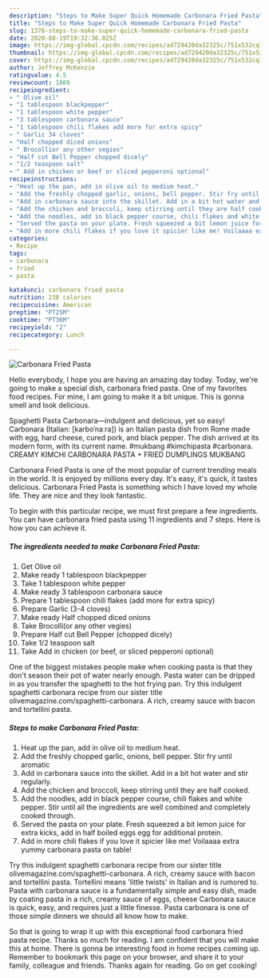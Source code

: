 ```yaml
---
description: "Steps to Make Super Quick Homemade Carbonara Fried Pasta"
title: "Steps to Make Super Quick Homemade Carbonara Fried Pasta"
slug: 1376-steps-to-make-super-quick-homemade-carbonara-fried-pasta
date: 2020-08-19T19:32:36.025Z
image: https://img-global.cpcdn.com/recipes/ad729420da32325c/751x532cq70/carbonara-fried-pasta-recipe-main-photo.jpg
thumbnail: https://img-global.cpcdn.com/recipes/ad729420da32325c/751x532cq70/carbonara-fried-pasta-recipe-main-photo.jpg
cover: https://img-global.cpcdn.com/recipes/ad729420da32325c/751x532cq70/carbonara-fried-pasta-recipe-main-photo.jpg
author: Jeffrey McKenzie
ratingvalue: 4.5
reviewcount: 1869
recipeingredient:
- " Olive oil"
- "1 tablespoon blackpepper"
- "1 tablespoon white pepper"
- "3 tablespoon carbonara sauce"
- "1 tablespoon chili flakes add more for extra spicy"
- " Garlic 34 cloves"
- "Half chopped diced onions"
- " Brocollior any other vegies"
- "Half cut Bell Pepper chopped dicely"
- "1/2 teaspoon salt"
- " Add in chicken or beef or sliced pepperoni optional"
recipeinstructions:
- "Heat up the pan, add in olive oil to medium heat."
- "Add the freshly chopped garlic, onions, bell pepper. Stir fry until aromatic"
- "Add in carbonara sauce into the skillet. Add in a bit hot water and stir regularly."
- "Add the chicken and broccoli, keep stirring until they are half cooked."
- "Add the noodles, add in black pepper course, chili flakes and white pepper. Stir until all the ingredients are well combined and completely cooked through."
- "Served the pasta on your plate. Fresh squeezed a bit lemon juice for extra kicks, add in half boiled eggs egg for additional protein."
- "Add in more chili flakes if you love it spicier like me! Voilaaaa extra yummy carbonara pasta on table!"
categories:
- Recipe
tags:
- carbonara
- fried
- pasta

katakunci: carbonara fried pasta 
nutrition: 238 calories
recipecuisine: American
preptime: "PT25M"
cooktime: "PT36M"
recipeyield: "2"
recipecategory: Lunch

---
```



![Carbonara Fried Pasta](https://img-global.cpcdn.com/recipes/ad729420da32325c/751x532cq70/carbonara-fried-pasta-recipe-main-photo.jpg)

Hello everybody, I hope you are having an amazing day today. Today, we're going to make a special dish, carbonara fried pasta. One of my favorites food recipes. For mine, I am going to make it a bit unique. This is gonna smell and look delicious.

Spaghetti Pasta Carbonara—indulgent and delicious, yet so easy! Carbonara (Italian: [karboˈnaːra]) is an Italian pasta dish from Rome made with egg, hard cheese, cured pork, and black pepper. The dish arrived at its modern form, with its current name. #mukbang #kimchipasta #carbonara. CREAMY KIMCHI CARBONARA PASTA + FRIED DUMPLINGS MUKBANG

Carbonara Fried Pasta is one of the most popular of current trending meals in the world. It is enjoyed by millions every day. It's easy, it's quick, it tastes delicious. Carbonara Fried Pasta is something which I have loved my whole life. They are nice and they look fantastic.


To begin with this particular recipe, we must first prepare a few ingredients. You can have carbonara fried pasta using 11 ingredients and 7 steps. Here is how you can achieve it.

<!--inarticleads1-->

##### The ingredients needed to make Carbonara Fried Pasta:

1. Get  Olive oil
1. Make ready 1 tablespoon blackpepper
1. Take 1 tablespoon white pepper
1. Make ready 3 tablespoon carbonara sauce
1. Prepare 1 tablespoon chili flakes (add more for extra spicy)
1. Prepare  Garlic (3-4 cloves)
1. Make ready Half chopped diced onions
1. Take  Brocolli(or any other vegies)
1. Prepare Half cut Bell Pepper (chopped dicely)
1. Take 1/2 teaspoon salt
1. Take  Add in chicken (or beef, or sliced pepperoni optional)


One of the biggest mistakes people make when cooking pasta is that they don&#39;t season their pot of water nearly enough. Pasta water can be dripped in as you transfer the spaghetti to the hot frying pan. Try this indulgent spaghetti carbonara recipe from our sister title olivemagazine.com/spaghetti-carbonara. A rich, creamy sauce with bacon and tortellini pasta. 

<!--inarticleads2-->

##### Steps to make Carbonara Fried Pasta:

1. Heat up the pan, add in olive oil to medium heat.
1. Add the freshly chopped garlic, onions, bell pepper. Stir fry until aromatic
1. Add in carbonara sauce into the skillet. Add in a bit hot water and stir regularly.
1. Add the chicken and broccoli, keep stirring until they are half cooked.
1. Add the noodles, add in black pepper course, chili flakes and white pepper. Stir until all the ingredients are well combined and completely cooked through.
1. Served the pasta on your plate. Fresh squeezed a bit lemon juice for extra kicks, add in half boiled eggs egg for additional protein.
1. Add in more chili flakes if you love it spicier like me! Voilaaaa extra yummy carbonara pasta on table!


Try this indulgent spaghetti carbonara recipe from our sister title olivemagazine.com/spaghetti-carbonara. A rich, creamy sauce with bacon and tortellini pasta. Tortellini means &#39;little twists&#39; in Italian and is rumored to. Pasta with carbonara sauce is a fundamentally simple and easy dish, made by coating pasta in a rich, creamy sauce of eggs, cheese Carbonara sauce is quick, easy, and requires just a little finesse. Pasta carbonara is one of those simple dinners we should all know how to make. 

So that is going to wrap it up with this exceptional food carbonara fried pasta recipe. Thanks so much for reading. I am confident that you will make this at home. There is gonna be interesting food in home recipes coming up. Remember to bookmark this page on your browser, and share it to your family, colleague and friends. Thanks again for reading. Go on get cooking!
